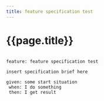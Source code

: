 ```yaml
---
title: feature specification test
---
```


# {{page.title}}

```gherkin

feature: feature specification test

insert specification brief here

given: some start situation
 when: I do something
 then: I get result
```
